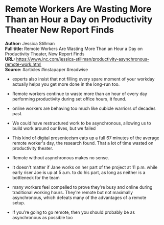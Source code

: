 # Remote Workers Are Wasting More Than an Hour a Day on Productivity Theater  New Report Finds

**Author:** Jessica Stillman  
**Full title:** Remote Workers Are Wasting More Than an Hour a Day on Productivity Theater, New Report Finds  
**URL:** https://www.inc.com/jessica-stillman/productivity-asynchronous-remote-work.html  
**Source:** #articles #instapaper #readwise

- experts also insist that not filling every spare moment of your workday actually helps you get more done in the long-run too. 
   
- Remote workers continue to waste more than an hour of every day performing productivity during set office hours, it found. 
   
- online workers are behaving too much like cubicle warriors of decades past. 
   
- We could have restructured work to be asynchronous, allowing us to build work around our lives, but we failed 
   
- This kind of digital presenteeism eats up a full 67 minutes of the average remote worker's day, the research found. That a lot of time wasted on productivity theater. 
   
- Remote without asynchronous makes no sense. 
   
- It doesn't matter if Jane works on her part of the project at 11 p.m. while early riser Joe is up at 5 a.m. to do his part, as long as neither is a bottleneck for the team 
   
- many workers feel compelled to prove they're busy and online during traditional working hours. They're remote but not maximally asynchronous, which defeats many of the advantages of a remote setup. 
   
- If you're going to go remote, then you should probably be as asynchronous as possible too 
   
